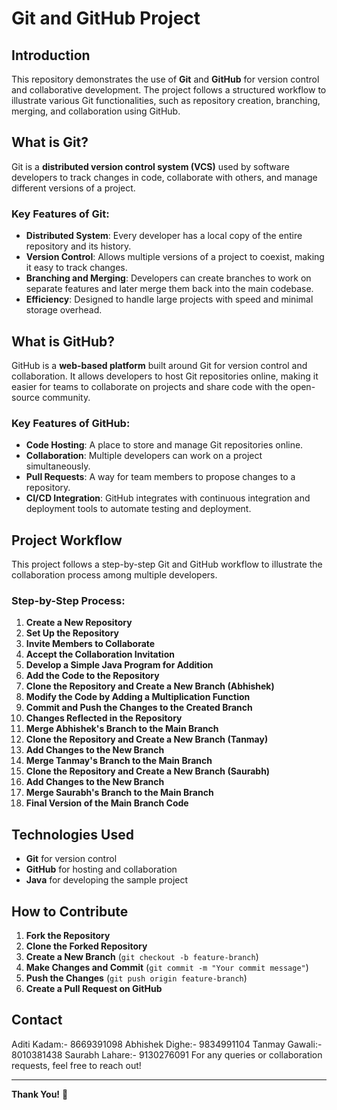 # Git and GitHub Project

## Introduction
This repository demonstrates the use of **Git** and **GitHub** for version control and collaborative development. The project follows a structured workflow to illustrate various Git functionalities, such as repository creation, branching, merging, and collaboration using GitHub.

## What is Git?
Git is a **distributed version control system (VCS)** used by software developers to track changes in code, collaborate with others, and manage different versions of a project. 

### Key Features of Git:
- **Distributed System**: Every developer has a local copy of the entire repository and its history.
- **Version Control**: Allows multiple versions of a project to coexist, making it easy to track changes.
- **Branching and Merging**: Developers can create branches to work on separate features and later merge them back into the main codebase.
- **Efficiency**: Designed to handle large projects with speed and minimal storage overhead.

## What is GitHub?
GitHub is a **web-based platform** built around Git for version control and collaboration. It allows developers to host Git repositories online, making it easier for teams to collaborate on projects and share code with the open-source community.

### Key Features of GitHub:
- **Code Hosting**: A place to store and manage Git repositories online.
- **Collaboration**: Multiple developers can work on a project simultaneously.
- **Pull Requests**: A way for team members to propose changes to a repository.
- **CI/CD Integration**: GitHub integrates with continuous integration and deployment tools to automate testing and deployment.

## Project Workflow
This project follows a step-by-step Git and GitHub workflow to illustrate the collaboration process among multiple developers.

### Step-by-Step Process:
1. **Create a New Repository**
2. **Set Up the Repository**
3. **Invite Members to Collaborate**
4. **Accept the Collaboration Invitation**
5. **Develop a Simple Java Program for Addition**
6. **Add the Code to the Repository**
7. **Clone the Repository and Create a New Branch (Abhishek)**
8. **Modify the Code by Adding a Multiplication Function**
9. **Commit and Push the Changes to the Created Branch**
10. **Changes Reflected in the Repository**
11. **Merge Abhishek's Branch to the Main Branch**
12. **Clone the Repository and Create a New Branch (Tanmay)**
13. **Add Changes to the New Branch**
14. **Merge Tanmay's Branch to the Main Branch**
15. **Clone the Repository and Create a New Branch (Saurabh)**
16. **Add Changes to the New Branch**
17. **Merge Saurabh's Branch to the Main Branch**
18. **Final Version of the Main Branch Code**

## Technologies Used
- **Git** for version control
- **GitHub** for hosting and collaboration
- **Java** for developing the sample project

## How to Contribute
1. **Fork the Repository**
2. **Clone the Forked Repository**
3. **Create a New Branch** (`git checkout -b feature-branch`)
4. **Make Changes and Commit** (`git commit -m "Your commit message"`)
5. **Push the Changes** (`git push origin feature-branch`)
6. **Create a Pull Request on GitHub**

## Contact
Aditi Kadam:- 8669391098
Abhishek Dighe:- 9834991104
Tanmay Gawali:- 8010381438
Saurabh Lahare:- 9130276091
For any queries or collaboration requests, feel free to reach out!

---
**Thank You!** 🎉
